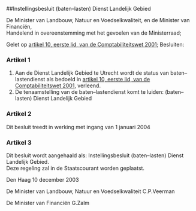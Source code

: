 <meta http-equiv='Content-Type' content='text/html; charset=utf-8' />

##Instellingsbesluit (baten–lasten) Dienst Landelijk Gebied

De Minister van Landbouw, Natuur en Voedselkwaliteit, en de Minister van Financiën,  
Handelend in overeenstemming met het gevoelen van de Ministerraad;

Gelet op [artikel 10, eerste lid, van de Comptabiliteitswet 2001](../../../../../../../wet/comptabiliteitswet/2001/BWBR0013891/README.md);
Besluiten:    

### Artikel  1  

1.  Aan de Dienst Landelijk Gebied te Utrecht wordt de status van baten–lastendienst als bedoeld in [artikel 10, eerste lid, van de Comptabiliteitswet 2001](../../../../../../../wet/comptabiliteitswet/2001/BWBR0013891/README.md), verleend.   
2.  De tenaamstelling van de baten–lastendienst komt te luiden: (baten–lasten) Dienst Landelijk Gebied   

### Artikel  2  

Dit besluit treedt in werking met ingang van 1 januari 2004  

### Artikel  3  

Dit besluit wordt aangehaald als: Instellingsbesluit (baten–lasten) Dienst Landelijk Gebied.  
Deze regeling zal in de Staatscourant worden geplaatst.   

Den Haag 
10 december 2003    

De 
Minister van Landbouw, Natuur en Voedselkwaliteit
C.P.Veerman 

De 
Minister van Financiën
G.Zalm    
